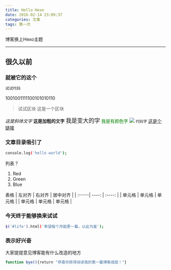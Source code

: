 ```yaml
---
title: Hello Hexo
date: 2016-02-14 23:09:37
categories: 文章
tags: 第一次
---
```

博客换上Hexo主题
***
## 很久以前
<!-- more -->
### 就被它的这个

``` bash
试试代码
```
1001001111100101010110

>试试区块 这是一个区块

*这是斜体文字* 
**这是加粗的文字** 
<font size=4>我是变大的字</font>
<font color="green">我是有颜色字</font>
![](/images/module/exports.png)
<code>代码字</code>
[这是个链接](https://mp.weixin.qq.com/debug/wxadoc/dev/framework/performance/tips.html)

### 文章目录吸引了

``` bash
console.log('hello world');
```
列表？
1. Red
2. Green
3. Blue

表格
| 左对齐 | 右对齐 | 居中对齐 |
| :-----| ----: | :----: |
| 单元格 | 单元格 | 单元格 |
| 单元格 | 单元格 | 单元格 |

### 今天终于能够换来试试

``` bash
$('#life').html('希望每个月能更一篇，以此为鉴');
```
### 表示好兴奋

大家提提意见博客能有什么改造的地方

``` bash
function bye(){return "恭喜你获得阅读我的第一篇博客成就！"}
```
